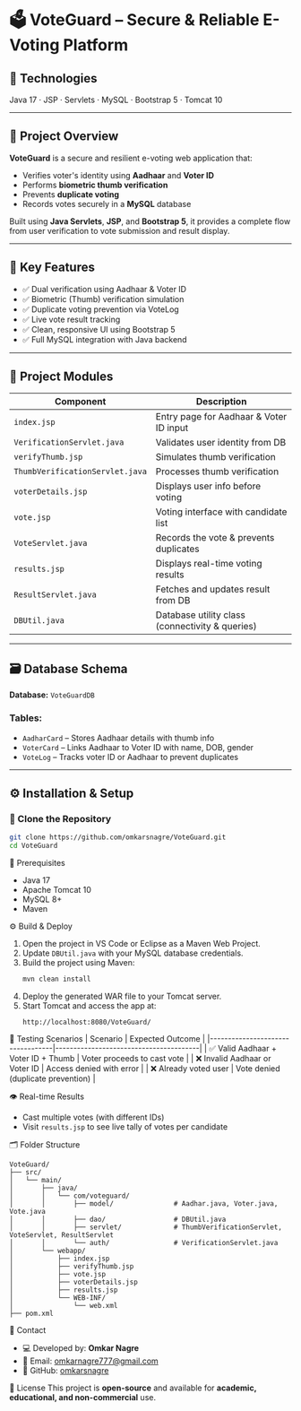 # 🗳️ VoteGuard – Secure & Reliable E-Voting Platform

## 📌 Technologies
Java 17 · JSP · Servlets · MySQL · Bootstrap 5 · Tomcat 10

---

## 🚀 Project Overview

**VoteGuard** is a secure and resilient e-voting web application that:

- Verifies voter's identity using **Aadhaar** and **Voter ID**
- Performs **biometric thumb verification**
- Prevents **duplicate voting**
- Records votes securely in a **MySQL** database

Built using **Java Servlets**, **JSP**, and **Bootstrap 5**, it provides a complete flow from user verification to vote submission and result display.

---

## 🔐 Key Features

- ✅ Dual verification using Aadhaar & Voter ID  
- ✅ Biometric (Thumb) verification simulation  
- ✅ Duplicate voting prevention via VoteLog  
- ✅ Live vote result tracking  
- ✅ Clean, responsive UI using Bootstrap 5  
- ✅ Full MySQL integration with Java backend  

---

## 🧩 Project Modules

| Component                     | Description                                     |
|------------------------------|--------------------------------------------------|
| `index.jsp`                  | Entry page for Aadhaar & Voter ID input         |
| `VerificationServlet.java`   | Validates user identity from DB                 |
| `verifyThumb.jsp`            | Simulates thumb verification                    |
| `ThumbVerificationServlet.java` | Processes thumb verification                  |
| `voterDetails.jsp`           | Displays user info before voting                |
| `vote.jsp`                   | Voting interface with candidate list            |
| `VoteServlet.java`           | Records the vote & prevents duplicates          |
| `results.jsp`                | Displays real-time voting results               |
| `ResultServlet.java`         | Fetches and updates result from DB              |
| `DBUtil.java`                | Database utility class (connectivity & queries) |

---

## 🗃️ Database Schema

**Database:** `VoteGuardDB`

### Tables:
- `AadharCard` – Stores Aadhaar details with thumb info  
- `VoterCard` – Links Aadhaar to Voter ID with name, DOB, gender  
- `VoteLog` – Tracks voter ID or Aadhaar to prevent duplicates  

---

## ⚙️ Installation & Setup

### 🔧 Clone the Repository

```bash
git clone https://github.com/omkarsnagre/VoteGuard.git
cd VoteGuard
```
🧱 Prerequisites
- Java 17
- Apache Tomcat 10
- MySQL 8+
- Maven

⚙️ Build & Deploy
1. Open the project in VS Code or Eclipse as a Maven Web Project.
2. Update `DBUtil.java` with your MySQL database credentials.
3. Build the project using Maven:
   ```bash
   mvn clean install
   ```
4. Deploy the generated WAR file to your Tomcat server.
5. Start Tomcat and access the app at:
   ```
   http://localhost:8080/VoteGuard/
   ```

🧪 Testing Scenarios
| Scenario                          | Expected Outcome                      |
|----------------------------------|----------------------------------------|
| ✅ Valid Aadhaar + Voter ID + Thumb | Voter proceeds to cast vote           |
| ❌ Invalid Aadhaar or Voter ID     | Access denied with error              |
| ❌ Already voted user              | Vote denied (duplicate prevention)    |

👁️ Real-time Results
- Cast multiple votes (with different IDs)
- Visit `results.jsp` to see live tally of votes per candidate

🗂️ Folder Structure
```
VoteGuard/
├── src/
│   └── main/
│       ├── java/
│       │   └── com/voteguard/
│       │       ├── model/               # Aadhar.java, Voter.java, Vote.java
│       │       ├── dao/                 # DBUtil.java
│       │       ├── servlet/             # ThumbVerificationServlet, VoteServlet, ResultServlet
│       │       └── auth/                # VerificationServlet.java
│       └── webapp/
│           ├── index.jsp
│           ├── verifyThumb.jsp
│           ├── vote.jsp
│           ├── voterDetails.jsp
│           ├── results.jsp
│           └── WEB-INF/
│               └── web.xml
├── pom.xml
```

📩 Contact
- 💻 Developed by: **Omkar Nagre**
- 📧 Email: omkarnagre777@gmail.com
- 🔗 GitHub: [omkarsnagre](https://github.com/omkarsnagre)

📜 License
This project is **open-source** and available for **academic, educational, and non-commercial** use.

